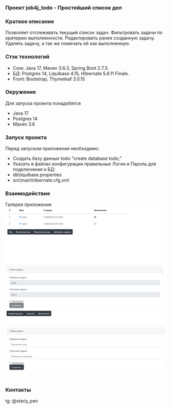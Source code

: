 ###  Проект job4j_todo - Простейший список дел

### Краткое описание
 Позволяет отслеживать текущий список задач.
 Фильтровать задачи по критерию выполненности.
 Редактировать ранее созданную задачу.
 Удалять задачу, а так же помечать её как выполненную.

### Стэк технологий
- Core: Java 17, Maven 3.6.3, Spring Boot 2.7.3.
- БД: Postgres 14, Liquibase 4.15, Hibernate 5.6.11 Finale.
- Front: Bootstrap, Thymeleaf 3.0.15

### Окружение
Для запуска проекта понадобятся
- Java 17
- Postgres 14
- Maven 3.6

### Запуск проекта
Перед запуском приложения необходимо:
- Создать базу данных todo
"create database todo;"
- Указать в файлах конфигурации правильные 
Логин и Пароль для подключения к БД:
- db\liquibase.properties
- src\main\hibernate.cfg.xml

### Взаимодействие
Галерея приложения
![](img/tasks.png)
![](img/full_task.png)
![](img/new_task.png)

### Контакты
tg: @stariy_pen
